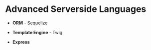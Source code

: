 # Advanced Serverside Languages

- __ORM__ - Sequelize

- __Template Engine__ - Twig

- __Express__ 